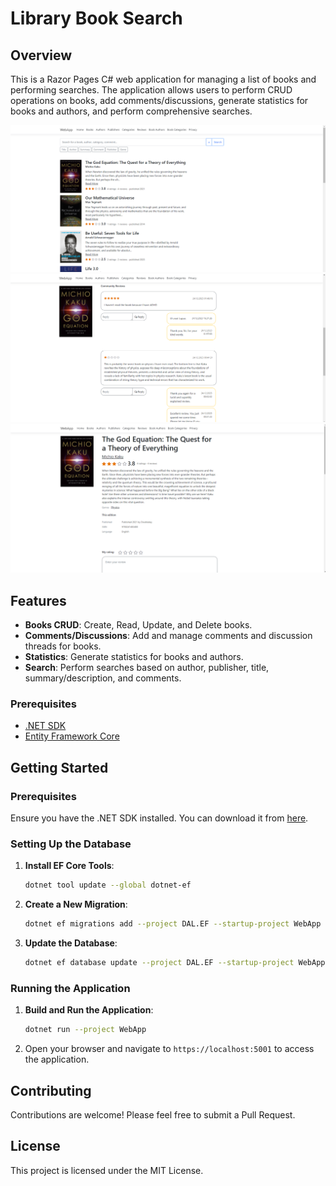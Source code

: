 # Library Book Search

## Overview

This is a Razor Pages C# web application for managing a list of books and performing searches. The application allows users to perform CRUD operations on books, add comments/discussions, generate statistics for books and authors, and perform comprehensive searches.

![Book Search](bookSearch.png)
![Book Reviews](bookReviews.png)
![Book Details](bookDetails.png)

## Features

- **Books CRUD**: Create, Read, Update, and Delete books.
- **Comments/Discussions**: Add and manage comments and discussion threads for books.
- **Statistics**: Generate statistics for books and authors.
- **Search**: Perform searches based on author, publisher, title, summary/description, and comments.

### Prerequisites

- [.NET SDK](https://dotnet.microsoft.com/download)
- [Entity Framework Core](https://docs.microsoft.com/en-us/ef/core/)

## Getting Started

### Prerequisites

Ensure you have the .NET SDK installed. You can download it from [here](https://dotnet.microsoft.com/download).

### Setting Up the Database

1. **Install EF Core Tools**:
    ```bash
    dotnet tool update --global dotnet-ef
    ```

2. **Create a New Migration**:
    ```bash
    dotnet ef migrations add --project DAL.EF --startup-project WebApp InitialCreate
    ```

3. **Update the Database**:
    ```bash
    dotnet ef database update --project DAL.EF --startup-project WebApp
    ```

### Running the Application

1. **Build and Run the Application**:
    ```bash
    dotnet run --project WebApp
    ```

2. Open your browser and navigate to `https://localhost:5001` to access the application.


## Contributing

Contributions are welcome! Please feel free to submit a Pull Request.

## License

This project is licensed under the MIT License.